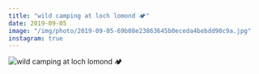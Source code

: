 ```yaml
---
title: "wild camping at loch lomond 🏕"
date: 2019-09-05
image: "/img/photo/2019-09-05-69b08e23863645b0eceda4bebdd90c9a.jpg"
instagram: true
---
```


![wild camping at loch lomond 🏕](/img/photo/2019-09-05-69b08e23863645b0eceda4bebdd90c9a.jpg)
